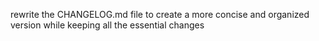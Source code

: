 rewrite the CHANGELOG.md file to create a more concise and organized version while keeping all the essential changes